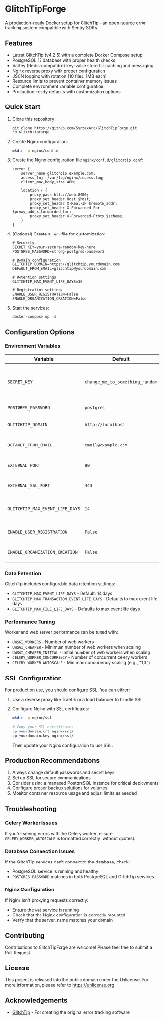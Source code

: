 # GlitchTipForge

A production-ready Docker setup for GlitchTip - an open-source error tracking system compatible with Sentry SDKs.

## Features

- Latest GlitchTip (v4.2.5) with a complete Docker Compose setup
- PostgreSQL 17 database with proper health checks
- Valkey (Redis-compatible) key-value store for caching and messaging
- Nginx reverse proxy with proper configuration
- JSON logging with rotation (10 files, 1MB each)
- Resource limits to prevent container memory issues
- Complete environment variable configuration
- Production-ready defaults with customization options

## Quick Start

1. Clone this repository:
   ```bash
   git clone https://github.com/SyntaxArc/GlitchTipForge.git
   cd GlitchTipForge
   ```

2. Create Nginx configuration:
   ```bash
   mkdir -p nginx/conf.d
   ```

3. Create the Nginx configuration file `nginx/conf.d/glitchtip.conf`:
   ```nginx
   server {
       server_name glitchtip.example.com;
       access_log  /var/log/nginx/access.log;
       client_max_body_size 40M;

       location / {
           proxy_pass http://web:8000;
           proxy_set_header Host $host;
           proxy_set_header X-Real-IP $remote_addr;
           proxy_set_header X-Forwarded-For $proxy_add_x_forwarded_for;
           proxy_set_header X-Forwarded-Proto $scheme;
       }
   }
   ```

4. (Optional) Create a `.env` file for customization:
   ```
   # Security
   SECRET_KEY=your-secure-random-key-here
   POSTGRES_PASSWORD=strong-postgres-password
   
   # Domain configuration
   GLITCHTIP_DOMAIN=https://glitchtip.yourdomain.com
   DEFAULT_FROM_EMAIL=glitchtip@yourdomain.com
   
   # Retention settings
   GLITCHTIP_MAX_EVENT_LIFE_DAYS=30
   
   # Registration settings
   ENABLE_USER_REGISTRATION=False
   ENABLE_ORGANIZATION_CREATION=False
   ```

5. Start the services:
   ```bash
   docker-compose up -d
   ```

## Configuration Options

### Environment Variables

| Variable | Default | Description |
|----------|---------|-------------|
| `SECRET_KEY` | `change_me_to_something_random` | Django secret key (generate with `openssl rand -hex 32`) |
| `POSTGRES_PASSWORD` | `postgres` | PostgreSQL password |
| `GLITCHTIP_DOMAIN` | `http://localhost` | Public domain for GlitchTip |
| `DEFAULT_FROM_EMAIL` | `email@example.com` | Sender email for notifications |
| `EXTERNAL_PORT` | `80` | External HTTP port for Nginx |
| `EXTERNAL_SSL_PORT` | `443` | External HTTPS port for Nginx |
| `GLITCHTIP_MAX_EVENT_LIFE_DAYS` | `14` | Event retention period in days |
| `ENABLE_USER_REGISTRATION` | `False` | Allow public user registration |
| `ENABLE_ORGANIZATION_CREATION` | `False` | Allow users to create organizations |

### Data Retention

GlitchTip includes configurable data retention settings:

- `GLITCHTIP_MAX_EVENT_LIFE_DAYS` - Default: 14 days
- `GLITCHTIP_MAX_TRANSACTION_EVENT_LIFE_DAYS` - Defaults to max event life days
- `GLITCHTIP_MAX_FILE_LIFE_DAYS` - Defaults to max event life days

### Performance Tuning

Worker and web server performance can be tuned with:

- `UWSGI_WORKERS` - Number of web workers
- `UWSGI_CHEAPER` - Minimum number of web workers when scaling
- `UWSGI_CHEAPER_INITIAL` - Initial number of web workers when scaling
- `CELERY_WORKER_CONCURRENCY` - Number of concurrent celery workers
- `CELERY_WORKER_AUTOSCALE` - Min,max concurrency scaling (e.g., "1,3")

## SSL Configuration

For production use, you should configure SSL. You can either:

1. Use a reverse proxy like Traefik or a load balancer to handle SSL
2. Configure Nginx with SSL certificates:
   
   ```bash
   mkdir -p nginx/ssl
   
   # Copy your SSL certificates
   cp yourdomain.crt nginx/ssl/
   cp yourdomain.key nginx/ssl/
   ```

   Then update your Nginx configuration to use SSL.

## Production Recommendations

1. Always change default passwords and secret keys
2. Set up SSL for secure communications
3. Consider using a managed PostgreSQL instance for critical deployments
4. Configure proper backup solutions for volumes
5. Monitor container resource usage and adjust limits as needed

## Troubleshooting

### Celery Worker Issues

If you're seeing errors with the Celery worker, ensure `CELERY_WORKER_AUTOSCALE` is formatted correctly (without quotes).

### Database Connection Issues

If the GlitchTip services can't connect to the database, check:
- PostgreSQL service is running and healthy
- `POSTGRES_PASSWORD` matches in both PostgreSQL and GlitchTip services

### Nginx Configuration

If Nginx isn't proxying requests correctly:
- Ensure the `web` service is running
- Check that the Nginx configuration is correctly mounted
- Verify that the server_name matches your domain

## Contributing

Contributions to GlitchTipForge are welcome! Please feel free to submit a Pull Request.

## License

This project is released into the public domain under the Unlicense.
For more information, please refer to <https://unlicense.org>

## Acknowledgements

- [GlitchTip](https://glitchtip.com/) - For creating the original error tracking software
